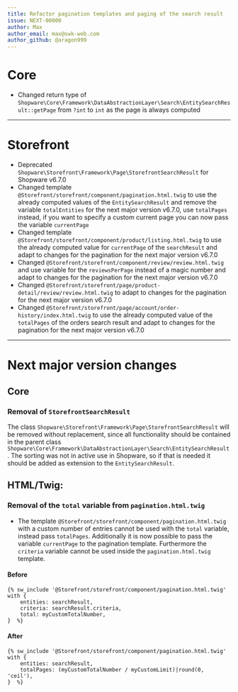 ```yaml
---
title: Refactor pagination templates and paging of the search result
issue: NEXT-00000
author: Max
author_email: max@swk-web.com
author_github: @aragon999
---
```

# Core
* Changed return type of `Shopware\Core\Framework\DataAbstractionLayer\Search\EntitySearchResult::getPage` from `?int` to `int` as the page is always computed
___
# Storefront
* Deprecated `Shopware\Storefront\Framework\Page\StorefrontSearchResult` for Shopware v6.7.0
* Changed template `@Storefront/storefront/component/pagination.html.twig` to use the already computed values of the `EntitySearchResult` and remove the variable `totalEntities` for the next major version v6.7.0, use `totalPages` instead, if you want to specify a custom current page you can now pass the variable `currentPage`
* Changed template `@Storefront/storefront/component/product/listing.html.twig` to use the already computed value for `currentPage` of the `searchResult` and adapt to changes for the pagination for the next major version v6.7.0
* Changed `@Storefront/storefront/component/review/review.html.twig` and use variable for the `reviewsPerPage` instead of a magic number and adapt to changes for the pagination for the next major version v6.7.0
* Changed `@Storefront/storefront/page/product-detail/review/review.html.twig` to adapt to changes for the pagination for the next major version v6.7.0
* Changed `@Storefront/storefront/page/account/order-history/index.html.twig` to use the already computed value of the `totalPages` of the orders search result and adapt to changes for the pagination for the next major version v6.7.0
___
# Next major version changes
## Core
### Removal of `StorefrontSearchResult`
The class `Shopware\Storefront\Framework\Page\StorefrontSearchResult` will be removed without replacement, since all functionality should be contained in the parent class `Shopware\Core\Framework\DataAbstractionLayer\Search\EntitySearchResult`. The sorting was not in active use in Shopware, so if that is needed it should be added as extension to the `EntitySearchResult`.
## HTML/Twig:
### Removal of the `total` variable from `pagination.html.twig`
* The template `@Storefront/storefront/component/pagination.html.twig` with a custom number of entries cannot be used with the `total` variable, instead pass `totalPages`. Additionally it is now possible to pass the variable `currentPage` to the pagination template. Furthermore the `criteria` variable cannot be used inside the `pagination.html.twig` template.
#### Before
```
{% sw_include '@Storefront/storefront/component/pagination.html.twig' with {
    entities: searchResult,
    criteria: searchResult.criteria,
    total: myCustomTotalNumber,
}  %}
```
#### After
```
{% sw_include '@Storefront/storefront/component/pagination.html.twig' with {
    entities: searchResult,
    totalPages: (myCustomTotalNumber / myCustomLimit)|round(0, 'ceil'),
}  %}
```
